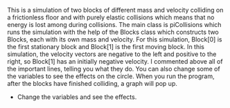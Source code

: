 This is a simulation of two blocks of different mass and velocity colliding on a frictionless floor and with purely
elastic collisions which means that no energy is lost among during collisions. The main class is piCollisions which runs the
simulation with the help of the Blocks class which constructs two Blocks, each with its own mass and velocity. For
this simulation, Block[0] is the first stationary block and Block[1] is the first moving block. In this
simulation, the velocity vectors are negative to the left and positive to the right, so Block[1] has an initially
negative velocity. I commented above all of the important lines, telling you what they do. You can also change some of
the variables to see the effects on the circle. When you run the program, after the blocks have finished colliding,
a graph will pop up.

 - Change the variables and see the effects.
